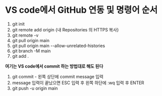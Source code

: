 # VS code에서 GitHub 연동 및 명령어 순서
1. git init
2. git remote add origin {내 Repositories 의 HTTPS 복사}
3. git remote -v
4. git pull origin main
5. git pull origin main --allow-unrelated-histories
6. git branch -M main
7. git add .

**여기는 VS code에서 commit 하는 방법대로 해도 된다**
1. git commit - 왼쪽 상단에 commit message 입력
2. message 입력이 끝났으면 ESC 입력 후 왼쪽 하단에 :wq 입력 후 ENTER
3. git push -u origin main